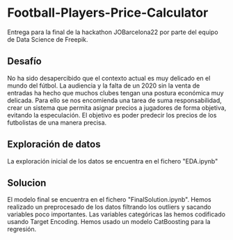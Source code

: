 # Football-Players-Price-Calculator

Entrega para la final de la hackathon JOBarcelona22 por parte del equipo de Data Science de Freepik.

## Desafío
No ha sido desapercibido que el contexto actual es muy delicado en el mundo del fútbol. La
audiencia y la falta de un 2020 sin la venta de entradas ha hecho que muchos clubes
tengan una postura económica muy delicada. Para ello se nos encomienda una tarea de
suma responsabilidad, crear un sistema que permita asignar precios a jugadores de forma
objetiva, evitando la especulación. El objetivo es poder predecir los precios de los futbolistas de una manera precisa.

## Exploración de datos
La exploración inicial de los datos se encuentra en el fichero "EDA.ipynb"

## Solucion
El modelo final se encuentra en el fichero "FinalSolution.ipynb". Hemos realizado un preprocesado de los datos filtrando los outliers y sacando variables poco importantes. Las variables categóricas las hemos codificado usando Target Encoding. Hemos usado un modelo CatBoosting para la regresión.
